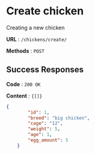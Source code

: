 # Create chicken

Creating a new chicken

**URL** : `/chickens/create/`

**Methods** : `POST`


## Success Responses

**Code** : `200 OK`

**Content** : `{[]}`


```json
{
        "id": 1,
        "breed": "big chicken",
        "cage": "12",
        "weight": 5,
        "age": 1,
        "egg_amount": 5
    }
```